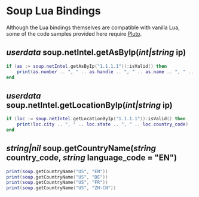 # Soup Lua Bindings

Although the Lua bindings themselves are compatible with vanilla Lua, some of the code samples provided here require [Pluto](https://plutolang.github.io/docs/Introduction/).

## *userdata* soup.netIntel.getAsByIp(*int|string* ip)

```Lua
if (as := soup.netIntel.getAsByIp("1.1.1.1")):isValid() then
    print(as.number .. ", " .. as.handle .. ", " .. as.name .. ", " .. tostring(as:isHosting()))
end
```

## *userdata* soup.netIntel.getLocationByIp(*int|string* ip)

```Lua
if (loc := soup.netIntel.getLocationByIp("1.1.1.1")):isValid() then
	print(loc.city .. ", " .. loc.state .. ", " .. loc.country_code)
end
```

## *string|nil* soup.getCountryName(*string* country_code, *string* language_code = "EN")

```Lua
print(soup.getCountryName("US", "EN"))
print(soup.getCountryName("US", "DE"))
print(soup.getCountryName("US", "FR"))
print(soup.getCountryName("US", "ZH-CN"))
```
